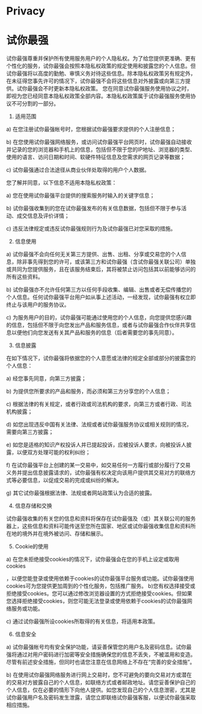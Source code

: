 # Privacy
# 试你最强

试你最强尊重并保护所有使用服务用户的个人隐私权。为了给您提供更准确、更有个性化的服务，试你最强会按照本隐私权政策的规定使用和披露您的个人信息。但试你最强将以高度的勤勉、审慎义务对待这些信息。除本隐私权政策另有规定外，在未征得您事先许可的情况下，试你最强不会将这些信息对外披露或向第三方提供。试你最强会不时更新本隐私权政策。 您在同意试你最强服务使用协议之时，即视为您已经同意本隐私权政策全部内容。本隐私权政策属于试你最强服务使用协议不可分割的一部分。 

1. 适用范围 

a) 在您注册试你最强帐号时，您根据试你最强要求提供的个人注册信息； 

b) 在您使用试你最强网络服务，或访问试你最强平台网页时，试你最强自动接收并记录的您的浏览器和手机上的信息，包括但不限于您的IP地址、浏览器的类型、使用的语言、访问日期和时间、软硬件特征信息及您需求的网页记录等数据； 

c) 试你最强通过合法途径从商业伙伴处取得的用户个人数据。 

您了解并同意，以下信息不适用本隐私权政策： 

a) 您在使用试你最强平台提供的搜索服务时输入的关键字信息； 

b) 试你最强收集到的您在试你最强发布的有关信息数据，包括但不限于参与活动、成交信息及评价详情； 

c) 违反法律规定或违反试你最强规则行为及试你最强已对您采取的措施。 

2. 信息使用 

a) 试你最强不会向任何无关第三方提供、出售、出租、分享或交易您的个人信息，除非事先得到您的许可，或该第三方和试你最强（含试你最强关联公司）单独或共同为您提供服务，且在该服务结束后，其将被禁止访问包括其以前能够访问的所有这些资料。 

b) 试你最强亦不允许任何第三方以任何手段收集、编辑、出售或者无偿传播您的个人信息。任何试你最强平台用户如从事上述活动，一经发现，试你最强有权立即终止与该用户的服务协议。 

c) 为服务用户的目的，试你最强可能通过使用您的个人信息，向您提供您感兴趣的信息，包括但不限于向您发出产品和服务信息，或者与试你最强合作伙伴共享信息以便他们向您发送有关其产品和服务的信息（后者需要您的事先同意）。 

3. 信息披露 

在如下情况下，试你最强将依据您的个人意愿或法律的规定全部或部分的披露您的个人信息： 

a) 经您事先同意，向第三方披露； 

b) 为提供您所要求的产品和服务，而必须和第三方分享您的个人信息； 

c) 根据法律的有关规定，或者行政或司法机构的要求，向第三方或者行政、司法机构披露；

d) 如您出现违反中国有关法律、法规或者试你最强服务协议或相关规则的情况，需要向第三方披露； 

e) 如您是适格的知识产权投诉人并已提起投诉，应被投诉人要求，向被投诉人披露，以便双方处理可能的权利纠纷；

f) 在试你最强平台上创建的某一交易中，如交易任何一方履行或部分履行了交易义务并提出信息披露请求的，试你最强有权决定向该用户提供其交易对方的联络方式等必要信息，以促成交易的完成或纠纷的解决。 

g) 其它试你最强根据法律、法规或者网站政策认为合适的披露。 

4. 信息存储和交换 

试你最强收集的有关您的信息和资料将保存在试你最强及（或）其关联公司的服务器上，这些信息和资料可能传送至您所在国家、地区或试你最强收集信息和资料所在地的境外并在境外被访问、存储和展示。 

5. Cookie的使用 

a) 在您未拒绝接受cookies的情况下，试你最强会在您的手机上设定或取用cookies

，以便您能登录或使用依赖于cookies的试你最强平台服务或功能。试你最强使用cookies可为您提供更加周到的个性化服务，包括推广服务。  b)您有权选择接受或拒绝接受cookies。您可以通过修改浏览器设置的方式拒绝接受cookies。但如果您选择拒绝接受cookies，则您可能无法登录或使用依赖于cookies的试你最强网络服务或功能。 

c) 通过试你最强所设cookies所取得的有关信息，将适用本政策。 

6. 信息安全 

a) 试你最强帐号均有安全保护功能，请妥善保管您的用户名及密码信息。试你最强将通过对用户密码进行加密等安全措施确保您的信息不丢失，不被滥用和变造。尽管有前述安全措施，但同时也请您注意在信息网络上不存在“完善的安全措施”。 

b) 在使用试你最强网络服务进行网上交易时，您不可避免的要向交易对方或潜在的交易对方披露自己的个人信息，如联络方式或者邮政地址。请您妥善保护自己的个人信息，仅在必要的情形下向他人提供。如您发现自己的个人信息泄密，尤其是试你最强用户名及密码发生泄露，请您立即联络试你最强客服，以便试你最强采取相应措施。
